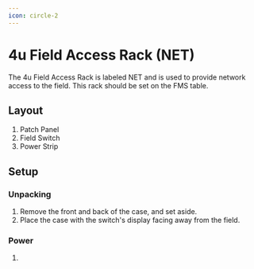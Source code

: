 ```yaml
---
icon: circle-2
---
```


# 4u Field Access Rack (NET)

The 4u Field Access Rack is labeled NET and is used to provide network access to the field. This rack should be set on the FMS table.

## Layout

1. Patch Panel
2. Field Switch
3. Power Strip

## Setup

### Unpacking

1. Remove the front and back of the case, and set aside.
2. Place the case with the switch's display facing away from the field.

### Power

1.













